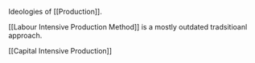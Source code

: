 Ideologies of [[Production]].

[[Labour Intensive Production Method]] is a mostly outdated tradsitioanl approach.

[[Capital Intensive Production]]